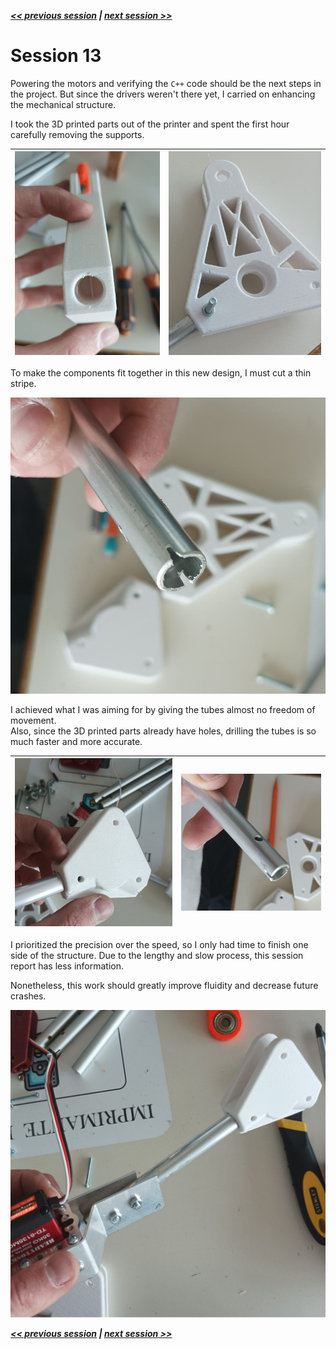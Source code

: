 ***[<< previous session](Session12.md) | [next session >>](Session14.md)***

# Session 13

Powering the motors and verifying the `C++` code should be the next steps in the project.
But since the drivers weren't there yet, I carried on enhancing the mechanical structure.

I took the 3D printed parts out of the printer and spent the first hour carefully removing the supports.  

|![img](../../Documentation/Images/piece1.jpg)|![img](../../Documentation/Images/piece2.jpg)|
|:---:|:---:|

To make the components fit together in this new design, I must cut a thin stripe.

![img](../../Documentation/Images/piece4.jpg)  

I achieved what I was aiming for by giving the tubes almost no freedom of movement.  
Also, since the 3D printed parts already have holes, drilling the tubes is so much faster and more accurate.

|![img](../../Documentation/Images/piece3.jpg)|![img](../../Documentation/Images/piece5.jpg)|
|:---:|:---:|

I prioritized the precision over the speed, so I only had time to finish one side of the structure. Due to the lengthy and slow process, this session report has less information.

Nonetheless, this work should greatly improve fluidity and decrease future crashes.  

![img](../../Documentation/Images/piece6.jpg)  

***[<< previous session](Session12.md) | [next session >>](Session14.md)***
